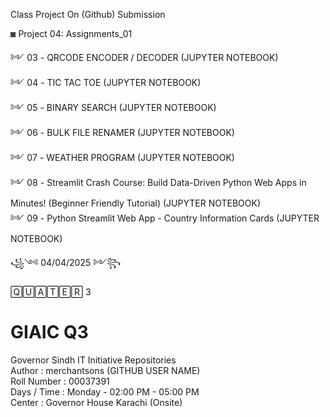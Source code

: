 Class Project On (Github) Submission<br>

◙ Project 04: Assignments_01

   ༻ 03 - QRCODE ENCODER / DECODER (JUPYTER NOTEBOOK) <br>
   ༻ 04 - TIC TAC TOE (JUPYTER NOTEBOOK) <br>
   ༻ 05 - BINARY SEARCH (JUPYTER NOTEBOOK) <br>
   ༻ 06 - BULK FILE RENAMER (JUPYTER NOTEBOOK) <br>
   ༻ 07 - WEATHER PROGRAM (JUPYTER NOTEBOOK) <br>
   ༻ 08 - Streamlit Crash Course: Build Data-Driven Python Web Apps in Minutes! (Beginner Friendly Tutorial) (JUPYTER NOTEBOOK) <br>
   ༻ 09 - Python Streamlit Web App - Country Information Cards (JUPYTER NOTEBOOK) <br>

꧁༺ 04/04/2025 ༻꧂ 

🅀🅄🄰🅃🄴🅁 3 <br>

# GIAIC Q3
Governor Sindh IT Initiative Repositories<br>
Author       : merchantsons (GITHUB USER NAME)<br>
Roll Number  : 00037391 <br>
Days / Time  : Monday - 02:00 PM - 05:00 PM<br>
Center       : Governor House Karachi (Onsite)<br>
